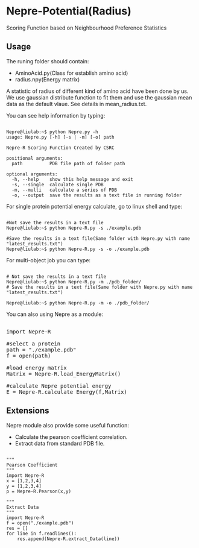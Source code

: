 # Nepre-Potential(Radius)
Scoring Function based on Neighbourhood Preference Statistics  

Usage
----------
The runing folder should contain:
* AminoAcid.py(Class for establish amino acid)
* radius.npy(Energy matrix)

A statistic of radius of different kind of amino acid have been done by us. We use gaussian distribute function to 
fit them and use the gaussian mean data as the default vlaue. See details in mean_radius.txt.

You can see help information by typing:
<pre><code>
Nepre@liulab:~$ python Nepre.py -h
usage: Nepre.py [-h] [-s | -m] [-o] path

Nepre-R Scoring Function Created by CSRC

positional arguments:
  path          PDB file path of folder path

optional arguments:
  -h, --help    show this help message and exit
  -s, --single  calculate single PDB
  -m, --multi   calculate a series of PDB
  -o, --output  save the results as a text file in running folder
</code></pre>

For single protein potential energy calculate, go to linux shell and type:
<pre><code>
#Not save the results in a text file
Nepre@liulab:~$ python Nepre-R.py -s ./example.pdb

#Save the results in a text file(Same folder with Nepre.py with name "latest_results.txt")
Nepre@liulab:~$ python Nepre-R.py -s -o ./example.pdb
</code></pre>

For multi-object job you can type:
<pre><code>
# Not save the results in a text file
Nepre@liulab:~$ python Nepre-R.py -m ./pdb_folder/
# Save the results in a text file(Same folder with Nepre.py with name "latest_results.txt")

Nepre@liulab:~$ python Nepre-R.py -m -o ./pdb_folder/
</code></pre>

You can also using Nepre as a module:

<pre></code>
import Nepre-R

#select a protein
path = "./example.pdb"
f = open(path)

#load energy matrix
Matrix = Nepre-R.load_EnergyMatrix()

#calculate Nepre potential energy
E = Nepre-R.calculate_Energy(f,Matrix)
</code></pre>

Extensions
----------
Nepre module also provide some useful function:
* Calculate the pearson coefficient correlation.
* Extract data from standard PDB file.
<pre><code>
"""
Pearson Coefficient
"""
import Nepre-R
x = [1,2,3,4]
y = [1,2,3,4]
p = Nepre-R.Pearson(x,y)

"""
Extract Data
"""
import Nepre-R
f = open("./example.pdb")
res = []
for line in f.readlines():
    res.append(Nepre-R.extract_Data(line))
</code></pre>
